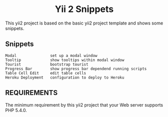 <p align="center">
    <h1 align="center">Yii 2 Snippets</h1>
</p>

This yii2 project is based on the basic yii2 project template and shows some snippets.


Snippets
-------------------

    Modal               set up a modal window
    Tooltip             show tooltips within modal window
    Tourist             bootstrap tourist
    Progress Bar        show progress bar dependend running scripts
    Table Cell Edit     edit table cells
    Heroku Deployment   configuration to deploy to Heroku


REQUIREMENTS
------------

The minimum requirement by this yii2 project that your Web server supports PHP 5.4.0.